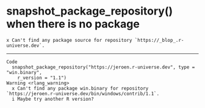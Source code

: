 # snapshot_package_repository() when there is no package

    x Can't find any package source for repository `https://_blop_.r-universe.dev`.

---

    Code
      snapshot_package_repository("https://jeroen.r-universe.dev", type = "win.binary",
        r_version = "1.1")
    Warning <rlang_warning>
      x Can't find any package win.binary for repository `https://jeroen.r-universe.dev/bin/windows/contrib/1.1`.
      i Maybe try another R version?

